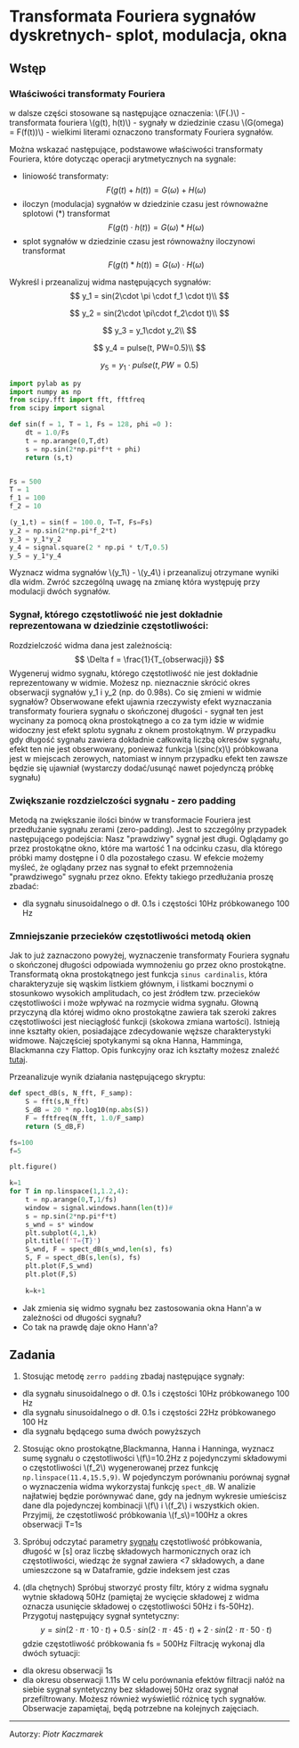 <!-- for math equations - MathJax -->
<script src='https://cdnjs.cloudflare.com/ajax/libs/mathjax/2.7.4/MathJax.js?config=default'></script>
# Transformata Fouriera sygnałów dyskretnych- splot, modulacja, okna

## Wstęp
### Właściwości transformaty Fouriera
<!-- ![wzór](./_images/lab01/discrete_inf_fft.png) -->
w dalsze części stosowane są następujące oznaczenia:
\\(F(.)\\) - transformata fouriera
\\(g(t), h(t)\\) - sygnały w dziedzinie czasu
\\(G(omega) = F(f(t))\\) - wielkimi literami oznaczono transformaty Fouriera sygnałów.

Można wskazać następujące, podstawowe właściwości transformaty Fouriera, które dotycząc operacji arytmetycznych na sygnale:
- liniowość transformaty:
$$
F(g(t) + h(t)) = G(\omega) + H(\omega)
$$
- iloczyn (modulacja) sygnałów w dziedzinie czasu jest równoważne splotowi (*) transformat
$$
F(g(t) \cdot h(t)) = G(\omega) * H(\omega)
$$
- splot sygnałów w dziedzinie czasu jest równoważny iloczynowi transformat
$$
F(g(t) * h(t)) = G(\omega) \cdot H(\omega)
$$

Wykreśl i przeanalizuj widma następujących sygnałów:
$$
y_1 = sin(2\cdot \pi \cdot f_1 \cdot t)\\
$$

$$
y_2 = sin(2\cdot \pi\cdot f_2\cdot t)\\
$$

$$
y_3 = y_1\cdot  y_2\\
$$

$$
y_4 = pulse(t, PW=0.5)\\
$$

$$
y_5 = y_1\cdot pulse(t, PW=0.5)
$$
``` python
import pylab as py
import numpy as np
from scipy.fft import fft, fftfreq
from scipy import signal

def sin(f = 1, T = 1, Fs = 128, phi =0 ):
    dt = 1.0/Fs
    t = np.arange(0,T,dt)
    s = np.sin(2*np.pi*f*t + phi)
    return (s,t)  


Fs = 500
T = 1
f_1 = 100
f_2 = 10

(y_1,t) = sin(f = 100.0, T=T, Fs=Fs)
y_2 = np.sin(2*np.pi*f_2*t)
y_3 = y_1*y_2
y_4 = signal.square(2 * np.pi * t/T,0.5)
y_5 = y_1*y_4
```
Wyznacz widma sygnałów \\(y_1\\) - \\(y_4\\) i przeanalizuj otrzymane wyniki dla widm. Zwróć szczególną uwagę na zmianę która występuję przy  modulacji dwóch sygnałów.


### Sygnał, którego częstotliwość nie jest dokładnie reprezentowana w dziedzinie częstotliwości:
<!-- ![wzór](./_images/lab01/dft_fin.png) -->
Rozdzielczość widma dana jest zależnością:
$$
\Delta f = \frac{1}{T_{obserwacji}}
$$
Wygeneruj widmo sygnału, którego częstotliwość nie jest dokładnie reprezentowany w widmie. Możesz np. nieznacznie skrócić okres obserwacji sygnałów y_1 i y_2 (np. do 0.98s). Co się zmieni w widmie sygnałów?
Obserwowane efekt ujawnia rzeczywisty efekt wyznaczania transformaty fouriera sygnału o skończonej długości - sygnał ten jest wycinany za pomocą okna prostokątnego a co za tym idzie w widmie widoczny jest efekt splotu sygnału z oknem prostokątnym.
W przypadku gdy długość sygnału zawiera dokładnie całkowitą liczbą okresów sygnału, efekt ten nie jest obserwowany, ponieważ funkcja \\(sinc(x)\\) próbkowana jest w miejscach zerowych, natomiast w innym przypadku efekt ten zawsze będzie się ujawniał (wystarczy dodać/usunąć nawet pojedynczą próbkę sygnału)

### Zwiększanie rozdzielczości sygnału - zero padding
Metodą na zwiększanie ilości binów w transformacie Fouriera jest przedłużanie sygnału zerami (zero-padding). Jest to szczególny przypadek następującego podejścia: Nasz "prawdziwy" sygnał jest długi. Oglądamy go przez prostokątne okno, które ma wartość 1 na odcinku czasu, dla którego próbki mamy dostępne i 0 dla pozostałego czasu. W efekcie możemy myśleć, że oglądany przez nas sygnał to efekt przemnożenia "prawdziwego" sygnału przez okno. Efekty takiego przedłużania proszę zbadać:

- dla sygnału sinusoidalnego o dł. 0.1s i częstości 10Hz próbkowanego 100 Hz


### Zmniejszanie przecieków częstotliwości metodą okien
Jak to już zaznaczono powyżej, wyznaczenie transformaty Fouriera sygnału o skończonej długości odpowiada wymnożeniu go przez okno prostokątne. Transformatą okna prostokątnego jest funkcja `sinus cardinalis`, która charakteryzuje się wąskim listkiem głównym, i listkami bocznymi o stosunkowo wysokich amplitudach, co jest źródłem tzw. przecieków częstotliwości i może wpływać na rozmycie widma sygnału. Głowną przyczyną dla której widmo okno prostokątne zawiera tak szeroki zakres częstotliwości jest nieciągłość funkcji (skokowa zmiana wartości). Istnieją inne kształty okien, posiadające zdecydowanie węższe charakterystyki widmowe. Najczęściej spotykanymi są okna Hanna, Hamminga, Blackmanna czy Flattop. Opis funkcyjny oraz ich kształty możesz znaleźć [tutaj](https://en.wikipedia.org/wiki/Window_function).

Przeanalizuje wynik działania następującego skryptu:
``` python
def spect_dB(s, N_fft, F_samp):
    S = fft(s,N_fft)
    S_dB = 20 * np.log10(np.abs(S))
    F = fftfreq(N_fft, 1.0/F_samp)
    return (S_dB,F)

fs=100
f=5

plt.figure()

k=1
for T in np.linspace(1,1.2,4):
    t = np.arange(0,T,1/fs)
    window = signal.windows.hann(len(t))#
    s = np.sin(2*np.pi*f*t)
    s_wnd = s* window
    plt.subplot(4,1,k)
    plt.title(f'T={T}')
    S_wnd, F = spect_dB(s_wnd,len(s), fs)
    S, F = spect_dB(s,len(s), fs)
    plt.plot(F,S_wnd)
    plt.plot(F,S)
    
    k=k+1
```
- Jak zmienia się widmo sygnału bez zastosowania okna Hann'a w zależności od długości sygnału?
- Co tak na prawdę daje okno Hann'a?


## Zadania
1. Stosując metodę `zerro padding` zbadaj następujące sygnały:
- dla sygnału sinusoidalnego o dł. 0.1s i częstości 10Hz próbkowanego 100 Hz
- dla sygnału sinusoidalnego o dł. 0.1s i częstości 22Hz próbkowanego 100 Hz
- dla sygnału będącego suma dwóch powyższych

2. Stosując okno prostokątne,Blackmanna, Hanna i Hanninga, wyznacz sumę sygnału o częstotliwości \\(f\\)=10.2Hz z pojedynczymi składowymi o częstotliwości \\(f_2\\) wygenerowanej przez funkcję `np.linspace(11.4,15.5,9)`. W pojedynczym porównaniu porównaj sygnał o wyznaczenia widma wykorzystaj funkcję `spect_dB`. W analizie najłatwiej będzie porównywać dane, gdy na jednym wykresie umieścisz dane dla pojedynczej kombinacji \\(f\\) i \\(f_2\\) i wszystkich okien. Przyjmij, że częstotliwość próbkowania \\(f_s\\)=100Hz a okres obserwacji T=1s
   
3. Spróbuj odczytać parametry [sygnału](_resources/lab_2/test_signal_z_3.hdf) częstotliwość próbkowania, długość w [s] oraz liczbę składowych  harmonicznych oraz ich częstotliwości, wiedząc że sygnał zawiera <7 składowych, a dane umieszczone są w Dataframie, gdzie indeksem jest czas

4. (dla chętnych) Spróbuj stworzyć prosty filtr, który z widma sygnału wytnie składową 50Hz (pamiętaj że wycięcie składowej z widma oznacza usunięcie składowej o częstotliwości 50Hz i fs-50Hz). Przygotuj następujący sygnał syntetyczny:
$$
y = sin(2\cdot \pi \cdot 10 \cdot t) + 0.5 \cdot sin(2\cdot \pi \cdot 45 \cdot t) + 2 \cdot sin(2\cdot \pi \cdot 50 \cdot t)
$$
gdzie częstotliwość próbkowania fs = 500Hz
Filtrację wykonaj dla dwóch sytuacji:
- dla okresu obserwacji 1s
- dla okresu obserwacji 1.11s
W celu porównania efektów filtracji nałóż na siebie sygnał syntetyczny bez składowej 50Hz oraz sygnał przefiltrowany. Możesz również wyświetlić różnicę tych sygnałów. 
Obserwacje zapamiętaj, będą potrzebne na kolejnych zajęciach.

   


<!-- 4. Metodą na zwiększanie ilości binów w transformacie Fouriera jest przedłużanie sygnału zerami (zero-padding). Jest to szczególny przypadek następującego podejścia: Nasz "prawdziwy" sygnał jest długi. Oglądamy go przez prostokątne okno, które ma wartość 1 na odcinku czasu, dla którego próbki mamy dostępne i 0 dla pozostałego czasu. W efekcie możemy myśleć, że oglądany przez nas sygnał to efekt przemnożenia "prawdziwego" sygnału przez okno. Efekty takiego przedłużania proszę zbadać:

- dla sygnału sinusoidalnego o dł. 0.1s i częstości 10Hz próbkowanego 100 Hz
- dla sygnału sinusoidalnego o dł. 0.1s i częstości 22Hz próbkowanego 100 Hz
- dla sygnału będącego suma dwóch powyższych

Jak można zinterpretować wyniki tego eksperymentu w świetle twierdzenia o splocie? -->



---
Autorzy: *Piotr Kaczmarek*
